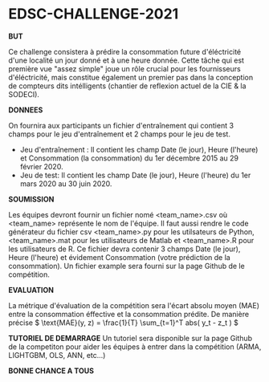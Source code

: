# EDSC-CHALLENGE-2021

**BUT**

Ce challenge consistera à prédire la consommation future d'éléctricité d'une localité un jour donné et à une heure donnée. Cette tâche qui est première vue "assez simple" joue un rôle crucial pour les fournisseurs d'éléctricité, mais constitue également un premier pas dans la conception de compteurs dits intélligents (chantier de reflexion actuel de la CIE & la SODECI).

**DONNEES**

On fournira aux participants un fichier d'entraînement qui contient 3 champs pour le jeu d'entraînement et 2 champs pour le jeu de test.
- Jeu d'entraînement : Il contient les champ Date (le jour), Heure (l'heure) et Consommation (la consommation) du 1er décembre 2015 au 29 février 2020.
- Jeu de test: Il contient les champ Date (le jour), Heure (l'heure) du 1er mars 2020 au 30 juin 2020.

**SOUMISSION**

Les équipes devront fournir un fichier nomé <team_name>.csv où <team_name> représente le nom de l'équipe. Il faut aussi rendre le code générateur du fichier csv <team_name>.py pour les utilsateurs de Python, <team_name>.mat pour les utilisateurs de Matlab et <team_name>.R pour les utilisateurs de R. Ce fichier devra contenir 3 champs Date (le jour), Heure (l'heure) et évidement Consommation (votre prédiction de la consommation). Un fichier example sera fourni sur la page Github de le compétition.

**EVALUATION**

La métrique d'évaluation de la compétition sera l'écart absolu moyen (MAE) entre la consommation éffective et la consommation prédite. De manière précise
$ \text{MAE}(y, z) = \frac{1}{T} \sum_{t=1}^T abs( y_t - z_t )   $

**TUTORIEL DE DEMARRAGE**
Un tutoriel sera disponible sur la page Github de la competiton pour aider les équipes à entrer dans la compétition (ARMA, LIGHTGBM, OLS, ANN, etc...)

**BONNE CHANCE A TOUS**
